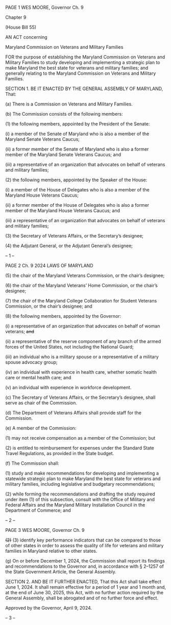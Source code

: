 PAGE 1
WES MOORE, Governor Ch. 9

Chapter 9

(House Bill 55)

AN ACT concerning

Maryland Commission on Veterans and Military Families

FOR the purpose of establishing the Maryland Commission on Veterans and Military
Families to study developing and implementing a strategic plan to make Maryland
the best state for veterans and military families; and generally relating to the
Maryland Commission on Veterans and Military Families.

SECTION 1. BE IT ENACTED BY THE GENERAL ASSEMBLY OF MARYLAND,
That:

(a) There is a Commission on Veterans and Military Families.

(b) The Commission consists of the following members:

(1) the following members, appointed by the President of the Senate:

(i) a member of the Senate of Maryland who is also a member of the
Maryland Senate Veterans Caucus;

(ii) a former member of the Senate of Maryland who is also a former
member of the Maryland Senate Veterans Caucus; and

(iii) a representative of an organization that advocates on behalf of
veterans and military families;

(2) the following members, appointed by the Speaker of the House:

(i) a member of the House of Delegates who is also a member of the
Maryland House Veterans Caucus;

(ii) a former member of the House of Delegates who is also a former
member of the Maryland House Veterans Caucus; and

(iii) a representative of an organization that advocates on behalf of
veterans and military families;

(3) the Secretary of Veterans Affairs, or the Secretary’s designee;

(4) the Adjutant General, or the Adjutant General’s designee;

– 1 –

PAGE 2
Ch. 9 2024 LAWS OF MARYLAND

(5) the chair of the Maryland Veterans Commission, or the chair’s
designee;

(6) the chair of the Maryland Veterans’ Home Commission, or the chair’s
designee;

(7) the chair of the Maryland College Collaboration for Student Veterans
Commission, or the chair’s designee; and

(8) the following members, appointed by the Governor:

(i) a representative of an organization that advocates on behalf of
woman veterans; ~~and~~

(ii) a representative of the reserve component of any branch of the
armed forces of the United States, not including the National Guard;

(iii) an individual who is a military spouse or a representative of a
military spouse advocacy group;

(iv) an individual with experience in health care, whether somatic
health care or mental health care; and

(v) an individual with experience in workforce development.

(c) The Secretary of Veterans Affairs, or the Secretary’s designee, shall serve as
chair of the Commission.

(d) The Department of Veterans Affairs shall provide staff for the Commission.

(e) A member of the Commission:

(1) may not receive compensation as a member of the Commission; but

(2) is entitled to reimbursement for expenses under the Standard State
Travel Regulations, as provided in the State budget.

(f) The Commission shall:

(1) study and make recommendations for developing and implementing a
statewide strategic plan to make Maryland the best state for veterans and military families,
including legislative and budgetary recommendations;

(2) while forming the recommendations and drafting the study required
under item (1) of this subsection, consult with the Office of Military and Federal Affairs
and the Maryland Military Installation Council in the Department of Commerce; and

– 2 –

PAGE 3
WES MOORE, Governor Ch. 9

~~(2)~~ (3) identify key performance indicators that can be compared to
those of other states in order to assess the quality of life for veterans and military families
in Maryland relative to other states.

(g) On or before December 1, 2024, the Commission shall report its findings and
recommendations to the Governor and, in accordance with § 2–1257 of the State
Government Article, the General Assembly.

SECTION 2. AND BE IT FURTHER ENACTED, That this Act shall take effect June
1, 2024. It shall remain effective for a period of 1 year and 1 month and, at the end of June
30, 2025, this Act, with no further action required by the General Assembly, shall be
abrogated and of no further force and effect.

Approved by the Governor, April 9, 2024.

– 3 –